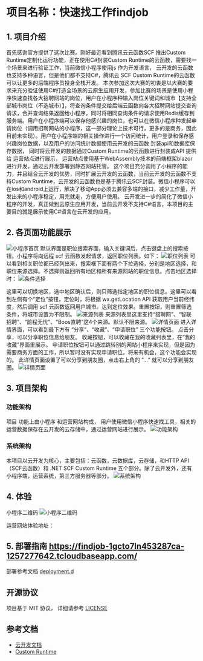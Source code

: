 # 项目名称：快速找工作findjob

## 1. 项目介绍

首先感谢官方提供了这次比赛。刚好最近看到腾讯云云函数SCF 推出Custom Runtime定制化运行功能，正在使用C#封装Custom Runtime的云函数，需要找一个场景来进行验证工作，当前微信小程序使用js 作为开发语言， 云开发的云函数也支持多种语言，但是他们都不支持C#，腾讯云 SCF Custom Runtime的云函数可以让更多的后端程序员投身全栈开发。
本次参加这次大赛的初衷是以大赛的要求来充分验证使用C#打造全场景的云原生应用开发，参加比赛的场景是使用小程序快速查找各大招聘网站的岗位，用户在小程序种输入岗位关键词和城市【支持全部城市岗位（不选城市）】，将查询条件提交给后端云函数向各大招聘网站提交查询请求，合并查询结果返回给小程序，同时将相同查询条件的请求使用Redis缓存到服务端。用户在小程序端可以保存他感兴趣的岗位，也可以在微信小程序种发起申请岗位（调用招聘网站的小程序，这一部分理论上技术可行，更多的是商务，因此目前未实现）。用户在小程序端的相关操作进行一个访问统计，用户登录和保存感兴趣岗位数据，以及用户的访问统计数据使用云开发的云函数 封装api和数据库保存数据， 同时将云开发的数据通过Custom Runtime的云函数进行封装成API 提供给 运营站点进行展示， 运营站点使用基于WebAssembly技术的前端框架blazor 进行开发，通过云开发部署到静态网站托管。
这个项目充分调用了小程序的能力，并且结合云开发的优势，同时扩展云开发的云函数，当前云开发的云函数不支持Custom Runtime，云开发的云函数也是基于腾讯云SCF封装。微信小程序可以在ios和android上运行，解决了移动App必须去兼容多端的接口，减少工作量，开发出来的小程序稳定，用完就走，方便用户使用。 云开发进一步的简化了微信小程序的开发，真正做到云原生应用开发，当前云开发不支持C#语言，本项目的主要目的就是展示使用C#语言在云开发的应用。

## 2. 各页面功能展示
![小程序首页](/resources/miniprog.png)
默认界面是职位搜索界面，输入关键词后，点击键盘上的搜索按钮。小程序将向远程 scf 云函数发起请求，返回职位列表。如下：
![职位列表](/resources/miniprog2.png)
可以看到相关职位都已经列出来，搜索框下面有两个下拉选择，分别是地区选择，和职位来源选择。不选择则返回所有地区和所有来源网站的职位信息。点击地区选择时：
![条件选择](/resources/miniprog3.png)

这里可以切换地区，选中地区确认后，则只筛选指定地区的职位信息。这里可以看到左侧有个“定位”按钮，定位时，将根据 wx.getLocation API 获取用户当前经纬度，然后调用 scf 云函数返回用户城市。达到定位效果。重置按钮，则重置筛选条件，将城市设置为不限制。
![来源列表](/resources/miniprog4.png)
来源列表里这里支持“猎聘网”、“智联招聘”、“前程无忧”、“Boos直聘”这4个来源。默认不限来源。
![详情页面](/resources/miniprog5.png)
进入详情界面，可以看到最下方有 “分享”、“收藏”、“申请职位” 三个功能按钮。
点击分享，可以分享职位信息给朋友。
收藏按钮，可以收藏在我的收藏列表里，在“我的收藏”界面里展示。
申请职位按钮可以通过跳转别的网站小程序来实现，但是因为需要商务方面的工作，所以暂时没有实现申请职位。将来有机会，这个功能会实现的。
此详情页面设置了可以分享到朋友圈，点击右上角的 ”...“ 就可以分享到朋友圈。
![详情页面](/resources/miniprog6.png)

## 3. 项目架构

### 功能架构

项目 功能上由小程序 和运营网站构成， 用户使用微信小程序快速找工具，相关的运营数据保存在云开发的云存储中，通过运营网站进行展示。
![功能架构](/resources/funcarch.png)

### 系统架构

本项目以云开发为核心，主要包括：云函数，云数据库，云存储，和HTTP API（SCF云函数）和 .NET SCF Custom Runtime 五个部分。除了云开发外，还有小程序端，运营系统，第三方服务器等部分。
![系统架构](/resources/softarch.png)

## 4. 体验

小程序二维码
![小程序二维码](/resources/findjobqrcode.jpg)

运营网站体验地址：

## 5. 部署指南 https://findjob-1gcto7ln453287ca-1257277642.tcloudbaseapp.com/

部署参考文档 [deployment.d](deployment.md)

## 开源协议

项目基于 MIT 协议， 详细请参考 [LICENSE](LICENSE) 

## 参考文档

- [云开发文档](https://developers.weixin.qq.com/miniprogram/dev/wxcloud/basis/getting-started.html)
- [Custom Runtime](https://cloud.tencent.com/document/product/583/47274)
